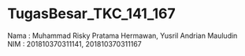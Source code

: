 # TugasBesar_TKC_141_167
Nama : Muhammad Risky Pratama Hermawan, Yusril Andrian Mauludin  
NIM : 201810370311141, 201810370311167
